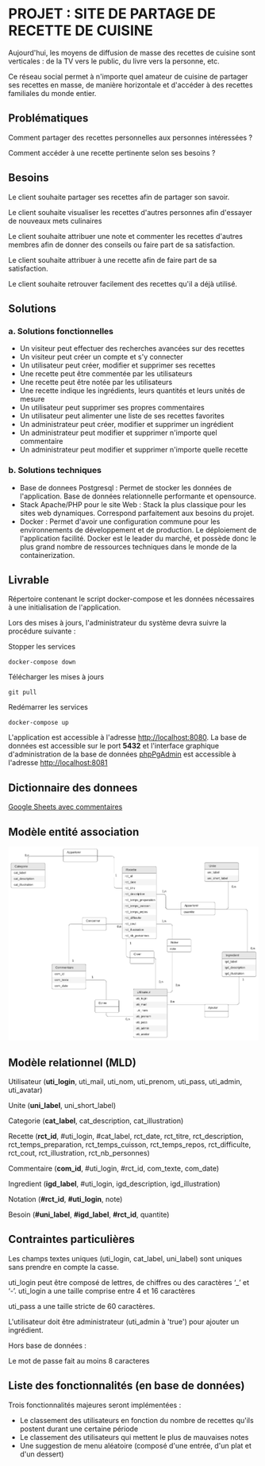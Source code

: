 # PROJET : SITE DE PARTAGE DE RECETTE DE CUISINE

Aujourd'hui, les moyens de diffusion de masse des recettes de cuisine sont verticales : de la TV vers le public, du livre vers la personne, etc.

Ce réseau social permet à n'importe quel amateur de cuisine de partager ses recettes en masse, de manière horizontale et d'accéder à des recettes familiales du monde entier.


## Problématiques
Comment partager des recettes personnelles aux personnes intéressées ?

Comment accéder à une recette pertinente selon ses besoins ?


## Besoins
Le client souhaite partager ses recettes afin de partager son savoir.

Le client souhaite visualiser les recettes d'autres personnes afin d'essayer de nouveaux mets culinaires

Le client souhaite attribuer une note et commenter les recettes d'autres membres afin de donner des conseils ou faire part de sa satisfaction.

Le client souhaite attribuer à une recette afin de faire part de sa satisfaction.

Le client souhaite retrouver facilement des recettes qu'il a déjà utilisé. 


## Solutions
### a. Solutions fonctionnelles
- Un visiteur peut effectuer des recherches avancées sur des recettes 
- Un visiteur peut créer un compte et s'y connecter
- Un utilisateur peut créer, modifier et supprimer ses recettes
- Une recette peut être commentée par les utilisateurs 
- Une recette peut être notée par les utilisateurs
- Une recette indique les ingrédients, leurs quantités et leurs unités de mesure
- Un utilisateur peut supprimer ses propres commentaires
- Un utilisateur peut alimenter une liste de ses recettes favorites
- Un administrateur peut créer, modifier et supprimer un ingrédient
- Un administrateur peut modifier et supprimer n'importe quel commentaire
- Un administrateur peut modifier et supprimer n'importe quelle recette

### b. Solutions techniques
- Base de donnees Postgresql : Permet de stocker les données de l'application. Base de données relationnelle performante et opensource.
- Stack Apache/PHP pour le site Web : Stack la plus classique pour les sites web dynamiques. Correspond parfaitement aux besoins du projet. 
- Docker : Permet d'avoir une configuration commune pour les environnements de développement et de production. Le déploiement de l'application facilité. Docker est le leader du marché, et possède donc le plus grand nombre de ressources techniques dans le monde de la containerization.


## Livrable
Répertoire contenant le script docker-compose et les données nécessaires à une initialisation de l'application.

Lors des mises à jours, l'administrateur du système devra suivre la procédure suivante :

Stopper les services
```
docker-compose down
```

Télécharger les mises à jours
```
git pull
```

Redémarrer les services
```
docker-compose up
```


L'application est accessible à l'adresse [http://localhost:8080](http://localhost:8080). La base de données est accessible sur le port **5432** et l'interface graphique d'administration de la base de données [phpPgAdmin](http://phppgadmin.sourceforge.net/doku.php) est accessible à l'adresse [http://localhost:8081](http://localhost:8081)

## Dictionnaire des donnees 

[Google Sheets avec commentaires](https://docs.google.com/spreadsheets/d/1fnws_vEczwz3d9ZZ9UqP-FuI7gndi-n4DS-rq88Zrps/edit?usp=sharing)

## Modèle entité association

![Alt text](documents/mea.png?raw=true "MEA")

## Modèle relationnel (MLD)

Utilisateur (__uti_login__, uti_mail, uti_nom, uti_prenom, uti_pass, uti_admin, uti_avatar)

Unite (__uni_label__, uni_short_label)

Categorie (__cat_label__, cat_description, cat_illustration)

Recette (__rct_id__, #uti_login, #cat_label, rct_date, rct_titre, rct_description, rct_temps_preparation, rct_temps_cuisson, rct_temps_repos, rct_difficulte, rct_cout, rct_illustration, rct_nb_personnes)

Commentaire (__com_id__, #uti_login, #rct_id, com_texte, com_date)

Ingredient (__igd_label__, #uti_login, igd_description, igd_illustration)

Notation (__#rct_id__, __#uti_login__, note)

Besoin (__#uni_label__, __#igd_label__, __#rct_id__, quantite)

## Contraintes particulières 

Les champs textes uniques (uti_login, cat_label, uni_label) sont uniques sans prendre en compte la casse. 

uti_login peut être composé de lettres, de chiffres ou des caractères ‘_’ et ‘-’.
uti_login a une taille comprise entre 4 et 16 caractères

uti_pass a une taille stricte de 60 caractères.

L'utilisateur doit être administrateur (uti_admin à 'true') pour ajouter un ingrédient.


Hors base de données :

Le mot de passe fait au moins 8 caracteres

## Liste des fonctionnalités (en base de données)

Trois fonctionnalités majeures seront implémentées :
- Le classement des utilisateurs en fonction du nombre de recettes qu'ils postent durant une certaine période
- Le classement des utilisateurs qui mettent le plus de mauvaises notes
- Une suggestion de menu aléatoire (composé d'une entrée, d'un plat et d'un dessert)

